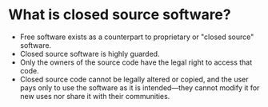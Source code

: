 <!-- #region -->
# What is closed source software? 


- Free software exists as a counterpart to proprietary or "closed source" software. 
- Closed source software is highly guarded. 
- Only the owners of the source code have the legal right to access that code. 
- Closed source code cannot be legally altered or copied, and the user pays only to use the software as it is intended—they cannot modify it for new uses nor share it with their communities.
<!-- #endregion -->
